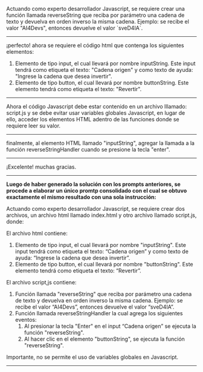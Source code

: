 Actuando como experto desarrollador Javascript, se requiere crear una función llamada reverseString que reciba por parámetro una cadena de texto y devuelva en orden inverso la misma cadena. Ejemplo: se recibe el valor "AI4Devs", entonces devuelve el valor \`sveD4IA\`.

-----

¡perfecto! ahora se requiere el código html que contenga los siguientes elementos:

1.  Elemento de tipo input, el cual llevará por nombre inputString. Este input tendrá como etiqueta el texto: "Cadena origen" y como texto de ayuda: "Ingrese la cadena que desea invertir".
2.  Elemento de tipo button, el cual llevará por nombre buttonString. Este elemento tendrá como etiqueta el texto: "Revertir".

-----

Ahora el código Javascript debe estar contenido en un archivo lllamado: script.js y se debe evitar usar variables globales Javascript, en lugar de ello, acceder los elementos HTML adentro de las funciones donde se requiere leer su valor.

-----

finalmente, al elemento HTML llamado "inputString", agregar la llamada a la función reverseStringHandler cuando se presione la tecla "enter".

-----

¡Excelente! muchas gracias.

-----

**Luego de haber generado la solución con los prompts anteriores, se procede a elaborar un único promtp consolidado con el cual se obtuvo exactamente el mismo resultado con una sola instrucción:**

Actuando como experto desarrollador Javascript, se requiere crear dos archivos, un archivo html llamado index.html y otro archivo llamado script.js, donde:

El archivo html contiene:

1.  Elemento de tipo input, el cual llevará por nombre "inputString". Este input tendrá como etiqueta el texto: “Cadena origen” y como texto de ayuda: “Ingrese la cadena que desea invertir”.
2.  Elemento de tipo button, el cual llevará por nombre "buttonString". Este elemento tendrá como etiqueta el texto: “Revertir”.

El archivo script,js contiene:

1.  Función llamada "reverseString" que reciba por parámetro una cadena de texto y devuelva en orden inverso la misma cadena. Ejemplo: se recibe el valor “AI4Devs”, entonces devuelve el valor “sveD4IA”.
2.  Función llamada reverseStringHandler la cual agrega los siguientes eventos:
    1.  Al presionar la tecla "Enter" en el input “Cadena origen” se ejecuta la función "reverseString".
    2.  Al hacer clic en el elemento "buttonString", se ejecuta la función "reverseString".

Importante, no se permite el uso de variables globales en Javascript.


-----

